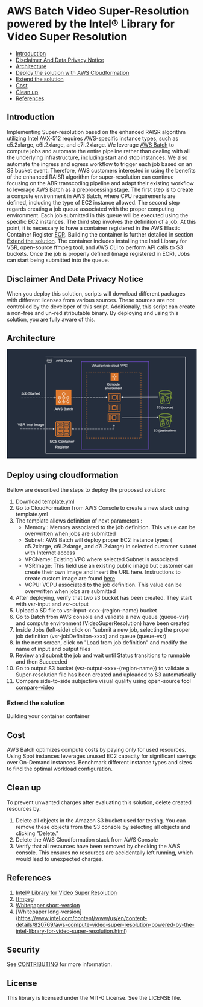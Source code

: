 # AWS Batch Video Super-Resolution powered by the Intel® Library for Video Super Resolution

<!--TOC-->

- [Introduction](#introduction)
- [Disclaimer And Data Privacy Notice](#disclaimer-and-data-privacy-notice)
- [Architecture](#architecture)
- [Deploy the solution with AWS Cloudformation](#deploy-using-cloudformation)
- [Extend the solution](#extend-the-solution)
- [Cost](#cost)
- [Clean up](#clean-up)
- [References](#References)

<!--TOC-->

## Introduction
Implementing Super-resolution based on the enhanced RAISR algorithm utilizing Intel AVX-512 requires AWS-specific instance types, such as c5.2xlarge, c6i.2xlarge, and c7i.2xlarge. We leverage [AWS Batch](https://aws.amazon.com/batch/) to compute jobs and automate the entire pipeline rather than dealing with all the underlying infrastructure, including start and stop instances. We also automate the ingress and egress workflow to trigger each job based on an S3 bucket event. Therefore,  AWS customers interested in using the benefits of the enhanced RAISR algorithm for super-resolution can continue focusing on the ABR transcoding pipeline and adapt their existing workflow to leverage AWS Batch as a preprocessing stage.
The first step is to create a compute environment in AWS Batch, where CPU requirements are defined, including the type of EC2 instance allowed. The second step regards creating a job queue associated with the proper computing environment. Each job submitted in this queue will be executed using the specific EC2 instances. The third step involves the definition of a job. At this point, it is necessary to have a container registered in the AWS Elastic Container Register [ECR](https://aws.amazon.com/ecs/). Building the container is further detailed in section [Extend the solution](#extend-the-solution). The container includes installing the Intel Library for VSR, open-source ffmpeg tool, and AWS CLI to perform API calls to S3 buckets. Once the job is properly defined (image registered in ECR), Jobs can start being submitted into the queue.

## Disclaimer And Data Privacy Notice

When you deploy this solution, scripts will download different packages with different licenses from various sources. These sources are not controlled by the developer of this script. Additionally, this script can create a non-free and un-redistributable binary. By deploying and using this solution, you are fully aware of this.

## Architecture


![Architecture](architecture.png)

## Deploy using cloudformation
Bellow are described the steps to deploy the proposed solution:
1. Download [template.yml](https://github.com/aws-samples/video-super-resolution-tool/blob/main/template.yml)
2. Go to CloudFormation from AWS Console  to create a new stack using  template.yml
3. The template allows definition of next parameters :
    * Memory :  Memory associated to the job definition. This value can be overwritten when jobs are submitted
    * Subnet:  AWS Batch will deploy proper EC2 instance types ( c5.2xlarge, c6i.2xlarge, and c7i.2xlarge) in selected customer subnet with Internet access
    * VPCName: Existing VPC where selected Subnet is associated
    * VSRImage:  This field use an existing public image but customer can create their own image and insert the URL here. Instructions to create custom image are found [here](#extend-the-solution)
    * VCPU: VCPU associated to the job definition. This value can be overwritten when jobs are submitted
4. After deploying, verify that two s3 bucket has been created. They start with vsr-input and vsr-output
5. Upload a SD file to vsr-input-xxxx-{region-name} bucket
6. Go to Batch from AWS console and validate a new queue (queue-vsr) and compute environment (VideoSuperResolution) have been created
7. Inside Jobs (left-side) click on "submit  a new job, selecting the proper job definition (vsr-jobDefiniton-xxxx) and queue (queue-vsr)
8. In the next screen,  click  on "Load from job definition" and modify the name of input and output files
9. Review and submit the job and wait until Status transitions to runnable and then Succeeded
10. Go to output S3 bucket (vsr-output-xxxx-{region-name}) to validate a Super-resolution file has been created and uploaded to S3 automatically
11. Compare side-to-side subjective visual quality using open-source tool [compare-video](https://github.com/pixop/video-compare)
    
### Extend the solution 

Building your container container



## Cost

AWS Batch optimizes compute costs by paying only for used resources. Using Spot instances leverages unused EC2 capacity for significant savings over On-Demand instances. Benchmark different instance types and sizes to find the optimal workload configuration.

## Clean up

To prevent unwanted charges after evaluating this solution, delete created resources by:

1. Delete all objects in the Amazon S3 bucket used for testing. You can remove these objects from the S3 console by selecting all objects and clicking "Delete."
2. Delete the AWS Cloudformation stack from AWS Console
3. Verify that all resources have been removed by checking the AWS console. This ensures no resources are accidentally left running, which would lead to unexpected charges.

## References
1. [Intel® Library for Video Super Resolution](https://github.com/OpenVisualCloud/Video-Super-Resolution-Library)
2. [ffmpeg](https://ffmpeg.org)
3. [Whitepaper short-version](https://dl.acm.org/doi/10.1145/3638036.3640290)
4. [Whitepaper long-version] (https://www.intel.com/content/www/us/en/content-details/820769/aws-compute-video-super-resolution-powered-by-the-intel-library-for-video-super-resolution.html)


## Security

See [CONTRIBUTING](CONTRIBUTING.md#security-issue-notifications) for more information.

## License

This library is licensed under the MIT-0 License. See the LICENSE file.

